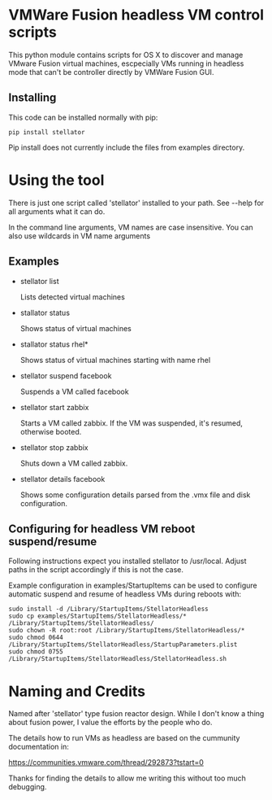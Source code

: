 
VMWare Fusion headless VM control scripts
=========================================

This python module contains scripts for OS X to discover and manage VMware Fusion
virtual machines, escpecially VMs running in headless mode that can't be controller
directly by VMWare Fusion GUI.

Installing
----------

This code can be installed normally with pip:

    pip install stellator

Pip install does not currently include the files from examples directory.

Using the tool
==============

There is just one script called 'stellator' installed to your path. See --help
for all arguments what it can do.

In the command line arguments, VM names are case insensitive. You can also use
wildcards in VM name arguments

Examples
--------

* stellator list

  Lists detected virtual machines

* stallator status

  Shows status of virtual machines

* stallator status rhel*

  Shows status of virtual machines starting with name rhel

* stellator suspend facebook

  Suspends a VM called facebook

* stellator start zabbix

  Starts a VM called zabbix. If the VM was suspended, it's resumed, otherwise booted.

* stellator stop zabbix

  Shuts down a VM called zabbix.

* stellator details facebook

  Shows some configuration details parsed from the .vmx file and disk configuration.


Configuring for headless VM reboot suspend/resume
-------------------------------------------------

Following instructions expect you installed stellator to /usr/local. Adjust paths in the
script accordingly if this is not the case.

Example configuration in examples/StartupItems can be used to configure automatic suspend
and resume of headless VMs during reboots with:

    sudo install -d /Library/StartupItems/StellatorHeadless
    sudo cp examples/StartupItems/StellatorHeadless/* /Library/StartupItems/StellatorHeadless/
    sudo chown -R root:root /Library/StartupItems/StellatorHeadless/*
    sudo chmod 0644 /Library/StartupItems/StellatorHeadless/StartupParameters.plist
    sudo chmod 0755 /Library/StartupItems/StellatorHeadless/StellatorHeadless.sh

Naming and Credits
==================

Named after 'stellator' type fusion reactor design. While I don't know a thing
about fusion power, I value the efforts by the people who do.

The details how to run VMs as headless are based on the cummunity documentation in:

https://communities.vmware.com/thread/292873?tstart=0

Thanks for finding the details to allow me writing this without too much debugging.
